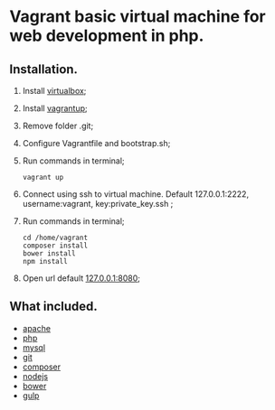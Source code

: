 # Vagrant  basic virtual machine for web development in php.

Installation.
------------
1. Install [virtualbox](https://www.virtualbox.org/wiki/Downloads);
2. Install [vagrantup](https://www.vagrantup.com/);
3. Remove folder .git;
4. Configure Vagrantfile and bootstrap.sh;
5. Run commands in terminal;
    ```
    vagrant up
    ```
6. Connect using  ssh to  virtual machine. Default 127.0.0.1:2222, username:vagrant, key:private_key.ssh ;

7. Run commands in terminal;
    ```
    cd /home/vagrant
    composer install
    bower install
    npm install
    ```
8. Open url default [127.0.0.1:8080](127.0.0.1:8080);

What included.
-------------

* [apache](http://www.apache.org/)
* [php](https://secure.php.net/)
* [mysql](https://www.mysql.com/)
* [git](https://git-scm.com/)
* [composer](https://getcomposer.org/)
* [nodejs](https://nodejs.org/en/)
* [bower](http://bower.io/)
* [gulp](http://gulpjs.com/)